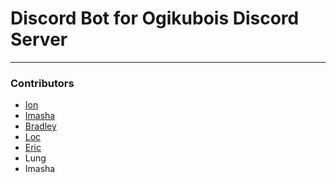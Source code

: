 # Discord Bot for Ogikubois Discord Server
---
### Contributors
- [Ion](https://github.com/IonHaryono)
- [Imasha](https://github.com/IonHaryono)
- [Bradley](https://github.com/bradleydhn)
- [Loc](https://github.com/LocTL7451)
- [Eric](https://github.com/ericyem) 
- Lung 
- Imasha

